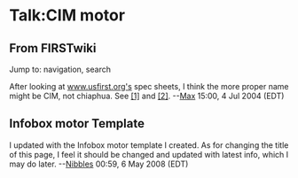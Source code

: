 # Talk:CIM motor

## From FIRSTwiki

Jump to: navigation, search

After looking at www.usfirst.org's spec sheets, I think the more proper name might be CIM, not chiaphua. See [[1]](http://www2.usfirst.org/2004comp/Specs/Chiaphua.jpg "http://www2.usfirst.org/2004comp/Specs/Chiaphua.jpg") and [[2]](http://www.usfirst.org/robotics/2004/specsheets.htm "http://www.usfirst.org/robotics/2004/specsheets.htm"). --[Max](User:Max "User:Max") 15:00, 4 Jul 2004 (EDT)

## Infobox motor Template

I updated with the Infobox motor template I created. As for changing the title of this page, I feel it should be changed and updated with latest info, which I may do later. --[Nibbles](/index.php?title=User:Nibbles&action=edit "User:Nibbles") 00:59, 6 May 2008 (EDT)
